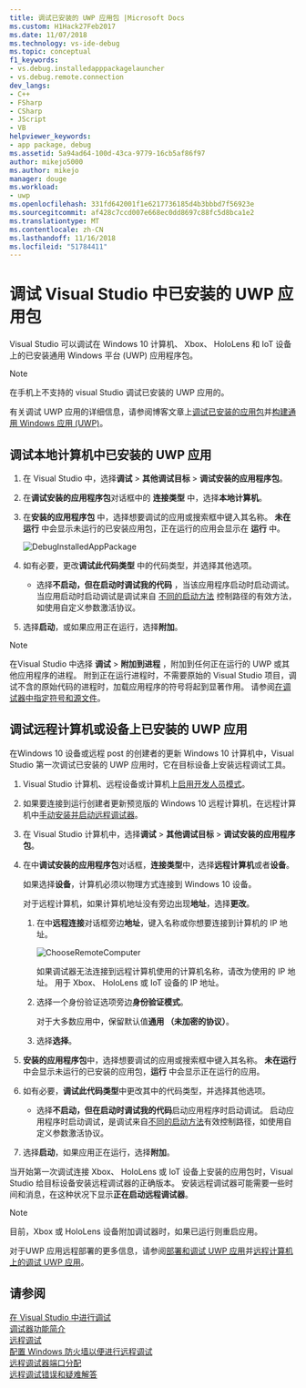 ```yaml
---
title: 调试已安装的 UWP 应用包 |Microsoft Docs
ms.custom: H1Hack27Feb2017
ms.date: 11/07/2018
ms.technology: vs-ide-debug
ms.topic: conceptual
f1_keywords:
- vs.debug.installedapppackagelauncher
- vs.debug.remote.connection
dev_langs:
- C++
- FSharp
- CSharp
- JScript
- VB
helpviewer_keywords:
- app package, debug
ms.assetid: 5a94ad64-100d-43ca-9779-16cb5af86f97
author: mikejo5000
ms.author: mikejo
manager: douge
ms.workload:
- uwp
ms.openlocfilehash: 331fd642001f1e6217736185d4b3bbbd7f56923e
ms.sourcegitcommit: af428c7ccd007e668ec0dd8697c88fc5d8bca1e2
ms.translationtype: MT
ms.contentlocale: zh-CN
ms.lasthandoff: 11/16/2018
ms.locfileid: "51784411"
---
```

# <a name="debug-an-installed-uwp-app-package-in-visual-studio"></a>调试 Visual Studio 中已安装的 UWP 应用包

Visual Studio 可以调试在 Windows 10 计算机、 Xbox、 HoloLens 和 IoT 设备上的已安装通用 Windows 平台 (UWP) 应用程序包。 

>[!NOTE]
>在手机上不支持的 visual Studio 调试已安装的 UWP 应用的。
   
有关调试 UWP 应用的详细信息，请参阅博客文章上[调试已安装的应用包](https://blogs.msdn.microsoft.com/devops/2016/03/30/updates-for-debugging-installed-app-packages-in-visual-studio-2015-update-2/)并[构建通用 Windows 应用 (UWP)](https://blogs.msdn.microsoft.com/visualstudio/2016/08/02/universal-windows-apps-targeting-windows-10-anniversary-sdk/)。

## <a name="debug-an-installed-uwp-app-on-a-local-machine"></a>调试本地计算机中已安装的 UWP 应用

1. 在 Visual Studio 中，选择**调试** > **其他调试目标** > **调试安装的应用程序包**。
   
1. 在**调试安装的应用程序包**对话框中的 **连接类型** 中，选择**本地计算机**。
   
1. 在**安装的应用程序包** 中，选择想要调试的应用或搜索框中键入其名称。 **未在运行** 中会显示未运行的已安装应用包，正在运行的应用会显示在 **运行** 中。 
   
   ![DebugInstalledAppPackage](../debugger/media/debug-installed-app-pkg.png "DebugInstalledAppPackage")
   
1. 如有必要，更改**调试此代码类型** 中的代码类型，并选择其他选项。 
   - 选择**不启动，但在启动时调试我的代码** ，当该应用程序启动时启动调试。 当应用启动时启动调试是调试来自 [不同的启动方法](/windows/uwp/xbox-apps/automate-launching-uwp-apps) 控制路径的有效方法，如使用自定义参数激活协议。
   
1. 选择**启动**，或如果应用正在运行，选择**附加**。

> [!NOTE]
> 在Visual Studio 中选择 **调试** > **附加到进程** ，附加到任何正在运行的 UWP 或其他应用程序的进程。 附到正在运行进程时，不需要原始的 Visual Studio 项目，调试不含的原始代码的进程时，加载应用程序的符号将起到显著作用。 请参阅[在调试器中指定符号和源文件](specify-symbol-dot-pdb-and-source-files-in-the-visual-studio-debugger.md)。
  
## <a name="remote"></a> 调试远程计算机或设备上已安装的 UWP 应用

 在Windows 10 设备或远程 post 的创建者的更新 Windows 10 计算机中，Visual Studio 第一次调试已安装的 UWP 应用时，它在目标设备上安装远程调试工具。 

1. Visual Studio 计算机、远程设备或计算机上[启用开发人员模式](/windows/uwp/get-started/enable-your-device-for-development)。
   
1. 如果要连接到运行创建者更新预览版的 Windows 10 远程计算机，在远程计算机中[手动安装并启动远程调试器](../debugger/remote-debugging.md)。
   
1. 在 Visual Studio 计算机中，选择**调试** > **其他调试目标** > **调试安装的应用程序包**。
   
1. 在中**调试安装的应用程序包**对话框，**连接类型**中，选择**远程计算机**或者**设备**。
   
   如果选择**设备**，计算机必须以物理方式连接到 Windows 10 设备。
   
   对于远程计算机，如果计算机地址没有旁边出现**地址**，选择**更改**。 
      
   1. 在中**远程连接**对话框旁边**地址**，键入名称或你想要连接到计算机的 IP 地址。
      
      ![ChooseRemoteComputer](../debugger/media/debug-remote-app-pkg.png "ChooseRemoteComputer")
      
      如果调试器无法连接到远程计算机使用的计算机名称，请改为使用的 IP 地址。 用于 Xbox、 HoloLens 或 IoT 设备的 IP 地址。
   1. 选择一个身份验证选项旁边**身份验证模式**。
      
      对于大多数应用中，保留默认值**通用 （未加密的协议）**。
   1. 选择**选择**。 

1. **安装的应用程序包**中，选择想要调试的应用或搜索框中键入其名称。 **未在运行**中会显示未运行的已安装的应用包，**运行** 中会显示正在运行的应用。 
   
1. 如有必要，**调试此代码类型**中更改其中的代码类型，并选择其他选项。 
   - 选择**不启动，但在启动时调试我的代码**启动应用程序时启动调试。 启动应用程序时启动调试，是调试来自[不同的启动方法](/windows/uwp/xbox-apps/automate-launching-uwp-apps)有效控制路径，如使用自定义参数激活协议。
   
1. 选择**启动**，如果应用正在运行，选择**附加**。

当开始第一次调试连接 Xbox、 HoloLens 或 IoT 设备上安装的应用包时，Visual Studio 给目标设备安装远程调试器的正确版本。 安装远程调试器可能需要一些时间和消息，在这种状况下显示**正在启动远程调试器**。

>[!NOTE]
>目前，Xbox 或 HoloLens 设备附加调试器时，如果已运行则重启应用。

对于UWP 应用远程部署的更多信息，请参阅[部署和调试 UWP 应用](/windows/uwp/debug-test-perf/deploying-and-debugging-uwp-apps#advanced-remote-deployment-options)并[远程计算机上的调试 UWP 应用](run-windows-store-apps-on-a-remote-machine.md)。 
  
## <a name="see-also"></a>请参阅  
 [在 Visual Studio 中进行调试](../debugger/index.md)  
 [调试器功能简介](../debugger/debugger-feature-tour.md)  
 [远程调试](../debugger/remote-debugging.md)  
 [配置 Windows 防火墙以便进行远程调试](../debugger/configure-the-windows-firewall-for-remote-debugging.md)  
 [远程调试器端口分配](../debugger/remote-debugger-port-assignments.md)  
 [远程调试错误和疑难解答](../debugger/remote-debugging-errors-and-troubleshooting.md)